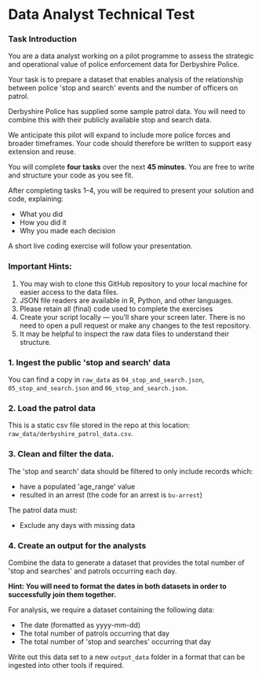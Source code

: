 # Data Analyst Technical Test

### Task Introduction

You are a data analyst working on a pilot programme to assess the strategic and operational value of police enforcement data for Derbyshire Police.

Your task is to prepare a dataset that enables analysis of the relationship between police 'stop and search' events and the number of officers on patrol.

Derbyshire Police has supplied some sample patrol data. You will need to combine this with their publicly available stop and search data.

We anticipate this pilot will expand to include more police forces and broader timeframes. Your code should therefore be written to support easy extension and reuse.

You will complete **four tasks** over the next **45 minutes**. You are free to write and structure your code as you see fit.

After completing tasks 1–4, you will be required to present your solution and code, explaining:

- What you did
- How you did it
- Why you made each decision

A short live coding exercise will follow your presentation.

### Important Hints:

1. You may wish to clone this GitHub repository to your local machine for easier access to the data files.
2. JSON file readers are available in R, Python, and other languages.
3. Please retain all (final) code used to complete the exercises
4. Create your script locally — you’ll share your screen later. There is no need to open a pull request or make any changes to the test repository.
5. It may be helpful to inspect the raw data files to understand their structure.

### 1. Ingest the public 'stop and search' data

You can find a copy in `raw_data` as `04_stop_and_search.json`, `05_stop_and_search.json` and `06_stop_and_search.json`. 

### 2. Load the patrol data

This is a static csv file stored in the repo at this location: `raw_data/derbyshire_patrol_data.csv`.

### 3. Clean and filter the data.

The 'stop and search' data should be filtered to only include records which:
- have a populated 'age_range' value
- resulted in an arrest (the code for an arrest is `bu-arrest`)

The patrol data must:
- Exclude any days with missing data

### 4. Create an output for the analysts

Combine the data to generate a dataset that provides the total number of 'stop and searches' and patrols occurring each day.

**Hint: You will need to format the dates in both datasets in order to successfully join them together.**

For analysis, we require a dataset containing the following data:
- The date (formatted as yyyy-mm-dd)
- The total number of patrols occurring that day
- The total number of 'stop and searches' occurring that day

Write out this data set to a new `output_data` folder in a format that can be ingested into other tools if required.

